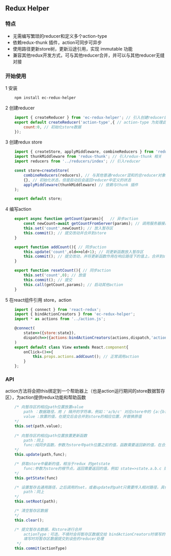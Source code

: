 ## Redux Helper

### 特点

- 无需编写繁琐的reducer和定义多个action-type
- 依赖redux-thunk 插件，action可同步可异步
- 使用路径更新store树，更新沿途引用，实现 immutable 功能
- 兼容其他redux开发方式，可与其他reducer合并，并可以与其他reducer无缝对接

### 开始使用
1 安装

```
    npm install ec-redux-helper
```
2 创建reducer
```javascript
    import { createReducer } from 'ec-redux-helper'; // 引入创建reducer的方法
    export default createReducer('action-type',{ // action-type 为处理此reducer的action的统一标识
        count:0, // 初始化store数据
    });
```
3 创建redux store
``` javascript
    import { createStore, applyMiddleware, combineReducers } from 'redux'; // 引入redux相关
    import thunkMiddleware from 'redux-thunk'; // 引入redux-thunk 相关
    import reducers from '../reducers/index'; // 引入reducer

    const store=createStore(
        combineReducers(reducers), // 与其他普通reducer混和的总reducer对象
        {}, // 初始化状态，但是启动后会返回reducer中定义的状态
        applyMiddleware(thunkMiddleware) // 依赖与thunk 插件
    );

    export default store;
```
4 编写action
``` javascript
    export async function getCount(params){   // 异步action 
        const newCount=await getCountFromServer(params); // 调用服务器接口
        this.set('count',newCount); // 放入暂存区
        this.commit(); // 提交改动并合并到store
    }

    export function addCount(){ // 同步action
        this.update('count',old=>old+1); // 将更新函数放入暂存区
        this.commit(); // 提交改动，并将更新函数作用在响应路径下的值上，合并到store
    }

    export function resetCount(){ // 同步action
        this.set('count',0); // 放值
        this.commit(); // 提交
        this.call(getCount,params); // 启动其他action
    }
```

5 在react组件引用 store，action
```javascript
    import { connect } from 'react-redux'; 
    import { bindActionCreators } from 'ec-redux-helper'; 
    import * as actions from '../action.js';

    @connect(
        state=>({store:state}),
        dispatch=>({actions:bindActionCreators(actions,dispatch,'action-type')}), // 将action 绑定到当前组件，action-type 为响应reducer 的 actionType
    )
    export default class View extends React.component{
        onClick=()=>{
            this.props.actions.addCount(); // 正常调用action
        }
    };
```

### API
action方法将会把this绑定到一个帮助器上（也是action运行期间的store数据暂存区），为action提供redux功能和帮助函数

``` javascript
    /* 向暂存区的相应path位置放置value
        path ：数据路径，用 / 隔开的字符串，例如：'a/b/c' 对应store中的 {a:{b:{c:0}}} 中c位置
        value :放置的值，在提交后会合并到store的相应位置，并替换原值
    */
    this.set(path,value);
    
    /* 向暂存区的相应path位置放置更新函数
        path：同上
        func:纯同步函数，参数为store中path位置之前的值，函数需要返回新的值，在合并期间执行
    */
    this.update(path,func);

    /* 获取store中最新的值，相当于redux 的getstate
        func:参数为store的根节点，返回需要返回的值，例如 state=>state.a.b.c 则此函数返回c的值
    */
    this.getState(func)

    /* 设置暂存去通用路径，之后调用的set，或者update的paht只需要传入相对路径，具体的会自动补全
        path：同上
    */
    this.setRoot(path);

    /* 清空暂存区数据
    */
    this.clear();

    /* 提交暂存去数据，和store进行合并
        actionType：可选，不填时会将暂存区数据交给 bindActionCreators时填写的reducer actiontype执行，
        填写时将暂存区数据提交到谈些的reducer处理
     */
    this.commit(actionType)
```

